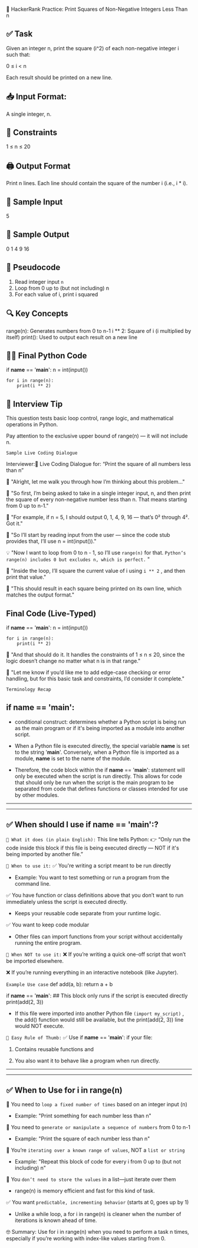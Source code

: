 🧠 HackerRank Practice: Print Squares of Non-Negative Integers Less Than n

## ✅ Task
Given an integer n, print the square (i^2) of each non-negative integer i such that:

0 ≤ i < n

Each result should be printed on a new line.

## 📥 Input Format:
A single integer, n.

## 📌 Constraints
1 ≤ n ≤ 20

## 🖨️ Output Format
Print n lines.
Each line should contain the square of the number i (i.e., i * i).

## 🧪 Sample Input
5

## 🧾 Sample Output
0
1
4
9
16

## 🧠 Pseudocode
1. Read integer input `n`
2. Loop from 0 up to (but not including) n
3. For each value of i, print i squared

## 🔍 Key Concepts
range(n):	Generates numbers from 0 to n-1
i ** 2:	    Square of i (i multiplied by itself)
print():	Used to output each result on a new line


## 🧑‍💻 Final Python Code

if __name__ == '__main__':
    n = int(input())

    for i in range(n):
        print(i ** 2)

## 🧠 Interview Tip
This question tests basic loop control, range logic, and mathematical operations in Python.

Pay attention to the exclusive upper bound of range(n) — it will not include n.


`Sample Live Coding Dialogue` 

Interviewer:🎤 Live Coding Dialogue for: “Print the square of all numbers less than n”

💬 "Alright, let me walk you through how I’m thinking about this problem..."

🧠 "So first, I’m being asked to take in a single integer input, n, and then print the square of every non-negative number less than n. That means starting from 0 up to n-1."

🧠 "For example, if n = 5, I should output 0, 1, 4, 9, 16 — that’s 0² through 4². Got it."

🧠 "So I’ll start by reading input from the user — since the code stub provides that, I’ll use n = int(input())."

💡 "Now I want to loop from 0 to n - 1, so I’ll use `range(n)` for that. `Python’s range(n) includes 0 but excludes n, which is perfect.` "

💬 "Inside the loop, I’ll square the current value of i using `i ** 2` , and then print that value."

🧪 "This should result in each square being printed on its own line, which matches the output format."

## Final Code (Live-Typed)
if __name__ == '__main__':
    n = int(input())
    
    for i in range(n):
        print(i ** 2)

🧠 "And that should do it. It handles the constraints of 1 ≤ n ≤ 20, since the logic doesn’t change no matter what n is in that range."

💬 "Let me know if you’d like me to add edge-case checking or error handling, but for this basic task and constraints, I’d consider it complete."

`Terminology Recap`
## if __name__ == '__main__': 
- conditional construct: determines whether a Python script is being run as the main program or if it's being imported as a module into another script. 

- When a Python file is executed directly, the special variable __name__ is set to the string '__main__'. Conversely, when a Python file is imported as a module, __name__ is set to the name of the module.

- Therefore, the code block within the if __name__ == '__main__': statement will only be executed when the script is run directly. This allows for code that should only be run when the script is the main program to be separated from code that defines functions or classes intended for use by other modules.

***
***

## ✅ When should I use if __name__ == '__main__':?

`📌 What it does (in plain English):`
This line tells Python:
👉 “Only run the code inside this block if this file is being executed directly — NOT if it's being imported by another file.”

`🧠 When to use it:`
✅ You're writing a script meant to be run directly
- Example: You want to test something or run a program from the command line.

✅ You have function or class definitions above that you don’t want to run immediately unless the script is executed directly.
- Keeps your reusable code separate from your runtime logic.

✅ You want to keep code modular
- Other files can import functions from your script without accidentally running the entire program.

`🚫 When NOT to use it:`
❌ If you’re writing a quick one-off script that won’t be imported elsewhere.

❌ If you’re running everything in an interactive notebook (like Jupyter).

`Example Use case`
def add(a, b):
    return a + b

if __name__ == '__main__':
    ## This block only runs if the script is executed directly
    print(add(2, 3))

- If this file were imported into another Python file `(import my_script)` , the add() function would still be available, but the print(add(2, 3)) line would NOT execute.

`🔑 Easy Rule of Thumb:`
✅ Use if __name__ == '__main__': if your file:

1) Contains reusable functions and

2) You also want it to behave like a program when run directly.

***
***

## ✅ When to Use for i in range(n)
🔢 You need to `loop a fixed number of times` based on an integer input (n)
- Example: "Print something for each number less than n"

🧮 You need to `generate or manipulate a sequence of numbers` from 0 to n-1
- Example: "Print the square of each number less than n"

🔁 You’re `iterating over a known range of values`, NOT a `list or string`
- Example: "Repeat this block of code for every i from 0 up to (but not including) n"

🚫 You `don’t need to store the values` in a list—just iterate over them
- range(n) is memory efficient and fast for this kind of task.

✅ You want `predictable, incrementing behavior` (starts at 0, goes up by 1)
- Unlike a while loop, a for i in range(n) is cleaner when the number of iterations is known ahead of time.

🤓 Summary:
Use for i in range(n) when you need to perform a task n times, especially if you’re working with index-like values starting from 0.